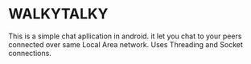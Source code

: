# WALKYTALKY
This is a simple chat apllication in android. it let you chat to your peers connected over same Local Area network.
Uses Threading and Socket connections.

